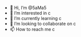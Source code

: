 - 👋 Hi, I’m @5aMa5
- 👀 I’m interested in c
- 🌱 I’m currently learning c
- 💞️ I’m looking to collaborate on c
- 📫 How to reach me c

<!---
5aMa5/5aMa5 is a ✨ special ✨ repository because its `README.md` (this file) appears on your GitHub profile.
You can click the Preview link to take a look at your changes.
--->
